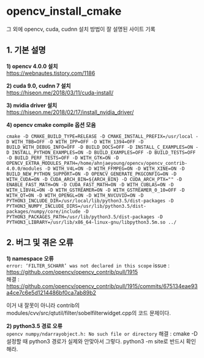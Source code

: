 # opencv_install_cmake
그 외에 opencv, cuda, cudnn 설치 방법이 잘 설명된 사이트 기록

## 1. 기본 설명
**1) opencv 4.0.0 설치**<br>
  https://webnautes.tistory.com/1186
 
**2) cuda 9.0, cudnn 7 설치**<br>
   https://hiseon.me/2018/03/11/cuda-install/
 
**3) nvidia driver 설치**<br>
   https://hiseon.me/2018/02/17/install_nvidia_driver/
 
**4) opencv cmake compile 옵션 모음**<br>
```
cmake -D CMAKE_BUILD_TYPE=RELEASE -D CMAKE_INSTALL_PREFIX=/usr/local -D WITH_TBB=OFF -D WITH_IPP=OFF -D WITH_1394=OFF -D BUILD_WITH_DEBUG_INFO=OFF -D BUILD_DOCS=OFF -D INSTALL_C_EXAMPLES=ON -D INSTALL_PYTHON_EXAMPLES=ON -D BUILD_EXAMPLES=OFF -D BUILD_TESTS=OFF -D BUILD_PERF_TESTS=OFF -D WITH_GTK=ON -D OPENCV_EXTRA_MODULES_PATH=/home/ahnjaeyoung/opencv/opencv_contrib-4.0.0/modules -D WITH_V4L=ON -D WITH_FFMPEG=ON -D WITH_XINE=ON -D BUILD_NEW_PYTHON_SUPPORT=ON -D OPENCV_GENERATE_PKGCONFIG=ON -D WITH_CUDA=ON -D CUDA_ARCH_BIN=${ARCH_BIN} -D CUDA_ARCH_PTX="" -D ENABLE_FAST_MATH=ON -D CUDA_FAST_MATH=ON -D WITH_CUBLAS=ON -D WITH_LIBV4L=ON -D WITH_GSTREAMER=ON -D WITH_GSTREAMER_0_10=OFF -D WITH_QT=ON -D WITH_OPENGL=ON -D WITH_NVCUVID=ON -D PYTHON3_INCLUDE_DIR=/usr/local/lib/python3.5/dist-packages -D PYTHON3_NUMPY_INCLUDE_DIRS=/usr/lib/python3.5/dist-packages/numpy/core/include -D PYTHON3_PACKAGES_PATH=/usr/lib/python3.5/dist-packages -D PYTHON3_LIBRARY=/usr/lib/x86_64-linux-gnu/libpython3.5m.so ../
```

## 2. 버그 및 겪은 오류
**1) namespace 오류**<br>
```error: ‘FILTER_SCHARR’ was not declared in this scope```
 issue : https://github.com/opencv/opencv_contrib/pull/1915<br>
 해결   : https://github.com/opencv/opencv_contrib/pull/1915/commits/675134eae93a4ce7c6e5d1214486bf0ca7ab89b2<br>

이거 내 잘못이 아니라 contrib의 modules/cvv/src/qtutil/filter/sobelfilterwidget.cpp의 코드 문제이다.


**2) python3.5 경로 오류**<br>
```opencv numpy/ndarrayobject.h: No such file or directory```
  해결  : cmake -D 설정할 때 python3 경로가 실제와 안맞아서 그렇다. python3 -m site로 반드시 확인해라.
